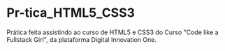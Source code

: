# Pr-tica_HTML5_CSS3
Prática feita assistindo ao curso de HTML5 e CSS3 do Curso "Code like a Fullstack Girl", da plataforma Digital Innovation One.
